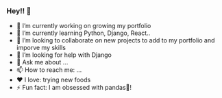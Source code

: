 ### Hey!! 👋

- 🔭 I’m currently working on growing my portfolio
- 🌱 I’m currently learning Python, Django, React..
- 👯 I’m looking to collaborate on new projects to add to my portfolio and imporve my skills
- 🤔 I’m looking for help with Django
- 💬 Ask me about ...
- 📫 How to reach me: ...
- ❤️ I love: trying new foods  
- ⚡ Fun fact: I am obsessed with pandas🐼!



